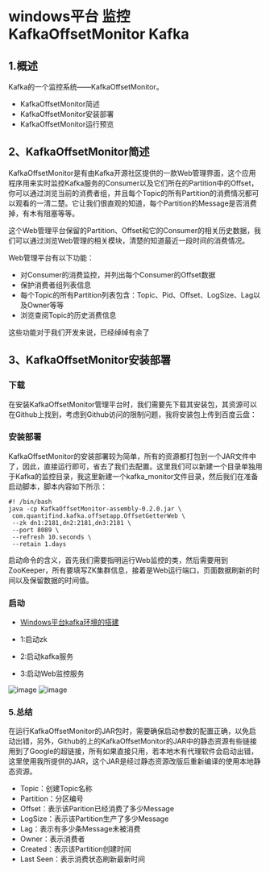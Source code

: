 # windows平台 监控KafkaOffsetMonitor Kafka


## 1.概述


Kafka的一个监控系统——KafkaOffsetMonitor。

* KafkaOffsetMonitor简述
* KafkaOffsetMonitor安装部署
* KafkaOffsetMonitor运行预览


## 2、KafkaOffsetMonitor简述


KafkaOffsetMonitor是有由Kafka开源社区提供的一款Web管理界面，这个应用程序用来实时监控Kafka服务的Consumer以及它们所在的Partition中的Offset，你可以通过浏览当前的消费者组，并且每个Topic的所有Partition的消费情况都可以观看的一清二楚。它让我们很直观的知道，每个Partition的Message是否消费掉，有木有阻塞等等。


这个Web管理平台保留的Partition、Offset和它的Consumer的相关历史数据，我们可以通过浏览Web管理的相关模块，清楚的知道最近一段时间的消费情况。


Web管理平台有以下功能：

* 对Consumer的消费监控，并列出每个Consumer的Offset数据
* 保护消费者组列表信息
* 每个Topic的所有Partition列表包含：Topic、Pid、Offset、LogSize、Lag以及Owner等等
* 浏览查阅Topic的历史消费信息


这些功能对于我们开发来说，已经绰绰有余了

## 3、KafkaOffsetMonitor安装部署


### 下载

在安装KafkaOffsetMonitor管理平台时，我们需要先下载其安装包，其资源可以在Github上找到，考虑到Github访问的限制问题，我将安装包上传到百度云盘：


### 安装部署

KafkaOffsetMonitor的安装部署较为简单，所有的资源都打包到一个JAR文件中了，因此，直接运行即可，省去了我们去配置。这里我们可以新建一个目录单独用于Kafka的监控目录，我这里新建一个kafka_monitor文件目录，然后我们在准备启动脚本，脚本内容如下所示：



```
#! /bin/bash
java -cp KafkaOffsetMonitor-assembly-0.2.0.jar \
 com.quantifind.kafka.offsetapp.OffsetGetterWeb \
 --zk dn1:2181,dn2:2181,dn3:2181 \
 --port 8089 \
 --refresh 10.seconds \
 --retain 1.days
```

启动命令的含义，首先我们需要指明运行Web监控的类，然后需要用到ZooKeeper，所有要填写ZK集群信息，接着是Web运行端口，页面数据刷新的时间以及保留数据的时间值。


### 启动

* [Windows平台kafka环境的搭建](https://blog.csdn.net/qq_27384769/article/details/80074183)


* 1:启动zk
* 2:启动kafka服务
* 3:启动Web监控服务

![image](https://github.com/csy512889371/learnDoc/blob/master/image/2018/kafka/7.png)
![image](https://github.com/csy512889371/learnDoc/blob/master/image/2018/kafka/8.png)

### 5.总结

在运行KafkaOffsetMonitor的JAR包时，需要确保启动参数的配置正确，以免启动出错，另外，Github的上的KafkaOffsetMonitor的JAR中的静态资源有些链接用到了Google的超链接，所有如果直接只用，若本地木有代理软件会启动出错，这里使用我所提供的JAR，这个JAR是经过静态资源改版后重新编译的使用本地静态资源。

* Topic：创建Topic名称
* Partition：分区编号
* Offset：表示该Parition已经消费了多少Message
* LogSize：表示该Partition生产了多少Message
* Lag：表示有多少条Message未被消费
* Owner：表示消费者
* Created：表示该Partition创建时间
* Last Seen：表示消费状态刷新最新时间


